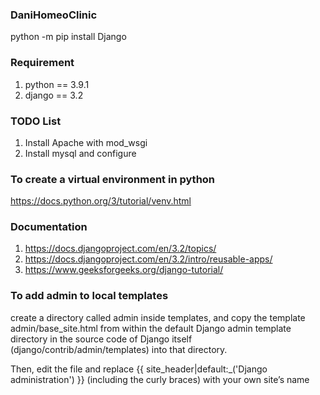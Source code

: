 ### DaniHomeoClinic
python -m pip install Django

### Requirement
1. python == 3.9.1
2. django == 3.2


### TODO List
1. Install Apache with mod_wsgi
2. Install mysql and configure 


### To create a virtual environment in python
https://docs.python.org/3/tutorial/venv.html


### Documentation
1. https://docs.djangoproject.com/en/3.2/topics/
2. https://docs.djangoproject.com/en/3.2/intro/reusable-apps/
3. https://www.geeksforgeeks.org/django-tutorial/


### To add admin to local templates
create a directory called admin inside templates, and copy the template admin/base_site.html from within the default 
Django admin template directory in the source code of Django itself (django/contrib/admin/templates) into that directory.

Then, edit the file and replace {{ site_header|default:_('Django administration') }} (including the curly braces) with your own site’s name
